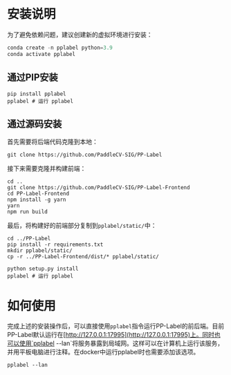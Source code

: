 # 安装说明

为了避免依赖问题，建议创建新的虚拟环境进行安装：

```python
conda create -n pplabel python=3.9
conda activate pplabel
```

## 通过PIP安装

```shell
pip install pplabel
pplabel # 运行 pplabel
```

## 通过源码安装

首先需要将后端代码克隆到本地：

```shell
git clone https://github.com/PaddleCV-SIG/PP-Label
```

接下来需要克隆并构建前端：

```shell
cd ..
git clone https://github.com/PaddleCV-SIG/PP-Label-Frontend
cd PP-Label-Frontend
npm install -g yarn
yarn
npm run build
```

最后，将构建好的前端部分复制到`pplabel/static/`中：

```shell
cd ../PP-Label
pip install -r requirements.txt
mkdir pplabel/static/
cp -r ../PP-Label-Frontend/dist/* pplabel/static/

python setup.py install
pplabel # 运行 pplabel
```

# 如何使用

完成上述的安装操作后，可以直接使用`pplabel`指令运行PP-Label的前后端。目前PP-Label默认运行在[http://127.0.0.1:17995](http://127.0.0.1:17995)上。同时也可以使用`pplabel --lan`将服务暴露到局域网。这样可以在计算机上运行该服务，并用平板电脑进行注释。在docker中运行pplabel时也需要添加该选项。

```shell
pplabel --lan
```